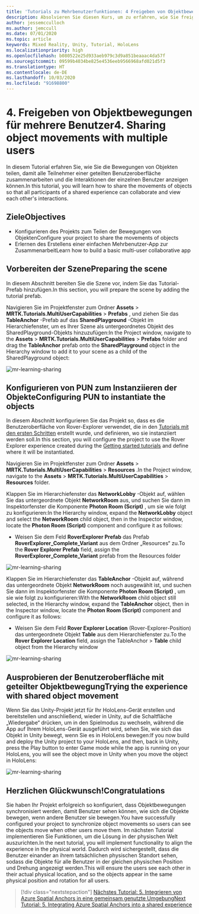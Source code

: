 ```yaml
---
title: 'Tutorials zu Mehrbenutzerfunktionen: 4 Freigeben von Objektbewegungen für mehrere Benutzer'
description: Absolvieren Sie diesen Kurs, um zu erfahren, wie Sie freigegebene Mehrbenutzerumgebungen innerhalb einer HoloLens 2-Anwendung implementieren.
author: jessemcculloch
ms.author: jemccull
ms.date: 07/01/2020
ms.topic: article
keywords: Mixed Reality, Unity, Tutorial, HoloLens
ms.localizationpriority: high
ms.openlocfilehash: b080522e25d933aeb979c3d9a851beaaac4da57f
ms.sourcegitcommit: 09599b4034be825e4536eeb9566968afd021d5f3
ms.translationtype: HT
ms.contentlocale: de-DE
ms.lasthandoff: 10/03/2020
ms.locfileid: "91698800"
---
```

# <a name="4-sharing-object-movements-with-multiple-users"></a><span data-ttu-id="53258-105">4. Freigeben von Objektbewegungen für mehrere Benutzer</span><span class="sxs-lookup"><span data-stu-id="53258-105">4. Sharing object movements with multiple users</span></span>

<span data-ttu-id="53258-106">In diesem Tutorial erfahren Sie, wie Sie die Bewegungen von Objekten teilen, damit alle Teilnehmer einer geteilten Benutzeroberfläche zusammenarbeiten und die Interaktionen der einzelnen Benutzer anzeigen können.</span><span class="sxs-lookup"><span data-stu-id="53258-106">In this tutorial, you will learn how to share the movements of objects so that all participants of a shared experience can collaborate and view each other's interactions.</span></span>

## <a name="objectives"></a><span data-ttu-id="53258-107">Ziele</span><span class="sxs-lookup"><span data-stu-id="53258-107">Objectives</span></span>

* <span data-ttu-id="53258-108">Konfigurieren des Projekts zum Teilen der Bewegungen von Objekten</span><span class="sxs-lookup"><span data-stu-id="53258-108">Configure your project to share the movements of objects</span></span>
* <span data-ttu-id="53258-109">Erlernen des Erstellens einer einfachen Mehrbenutzer-App zur Zusammenarbeit</span><span class="sxs-lookup"><span data-stu-id="53258-109">Learn how to build a basic multi-user collaborative app</span></span>

## <a name="preparing-the-scene"></a><span data-ttu-id="53258-110">Vorbereiten der Szene</span><span class="sxs-lookup"><span data-stu-id="53258-110">Preparing the scene</span></span>

<span data-ttu-id="53258-111">In diesem Abschnitt bereiten Sie die Szene vor, indem Sie das Tutorial-Prefab hinzufügen.</span><span class="sxs-lookup"><span data-stu-id="53258-111">In this section, you will prepare the scene by adding the tutorial prefab.</span></span>

<span data-ttu-id="53258-112">Navigieren Sie im Projektfenster zum Ordner **Assets** > **MRTK.Tutorials.MultiUserCapabilities** > **Prefabs** , und ziehen Sie das **TableAnchor** -Prefab auf das **SharedPlayground** -Objekt im Hierarchiefenster, um es Ihrer Szene als untergeordnetes Objekt des SharedPlayground-Objekts hinzuzufügen:</span><span class="sxs-lookup"><span data-stu-id="53258-112">In the Project window, navigate to the **Assets** > **MRTK.Tutorials.MultiUserCapabilities** > **Prefabs** folder and drag the **TableAnchor** prefab onto the **SharedPlayground** object in the Hierarchy window to add it to your scene as a child of the SharedPlayground object:</span></span>

![mr-learning-sharing](images/mr-learning-sharing/sharing-04-section1-step1-1.png)

## <a name="configuring-pun-to-instantiate-the-objects"></a><span data-ttu-id="53258-114">Konfigurieren von PUN zum Instanziieren der Objekte</span><span class="sxs-lookup"><span data-stu-id="53258-114">Configuring PUN to instantiate the objects</span></span>

<span data-ttu-id="53258-115">In diesem Abschnitt konfigurieren Sie das Projekt so, dass es die Benutzeroberfläche von Rover-Explorer verwendet, die in den [Tutorials mit den ersten Schritten](mr-learning-base-01.md) erstellt wurde, und definieren, wo sie instanziiert werden soll.</span><span class="sxs-lookup"><span data-stu-id="53258-115">In this section, you will configure the project to use the Rover Explorer experience created during the [Getting started tutorials](mr-learning-base-01.md) and define where it will be instantiated.</span></span>

<span data-ttu-id="53258-116">Navigieren Sie im Projektfenster zum Ordner **Assets** > **MRTK.Tutorials.MultiUserCapabilities** > **Resources** .</span><span class="sxs-lookup"><span data-stu-id="53258-116">In the Project window, navigate to the **Assets** > **MRTK.Tutorials.MultiUserCapabilities** > **Resources** folder.</span></span>

<span data-ttu-id="53258-117">Klappen Sie im Hierarchiefenster das **NetworkLobby** -Objekt auf, wählen Sie das untergeordnete Objekt **NetworkRoom** aus, und suchen Sie dann im Inspektorfenster die Komponente **Photon Room (Script)** , um sie wie folgt zu konfigurieren:</span><span class="sxs-lookup"><span data-stu-id="53258-117">In the Hierarchy window, expand the **NetworkLobby** object and select the **NetworkRoom** child object, then in the Inspector window, locate the **Photon Room (Script)** component and configure it as follows:</span></span>

* <span data-ttu-id="53258-118">Weisen Sie dem Feld **RoverExplorer Prefab** das Prefab **RoverExplorer_Complete_Variant** aus dem Ordner „Resources“ zu.</span><span class="sxs-lookup"><span data-stu-id="53258-118">To the **Rover Explorer Prefab** field, assign the **RoverExplorer_Complete_Variant** prefab from the Resources folder</span></span>

![mr-learning-sharing](images/mr-learning-sharing/sharing-04-section2-step1-1.png)

<span data-ttu-id="53258-120">Klappen Sie im Hierarchiefenster das **TableAnchor** -Objekt auf, während das untergeordnete Objekt **NetworkRoom** noch ausgewählt ist, und suchen Sie dann im Inspektorfenster die Komponente **Photon Room (Script)** , um sie wie folgt zu konfigurieren:</span><span class="sxs-lookup"><span data-stu-id="53258-120">With the **NetworkRoom** child object still selected, in the Hierarchy window, expand the **TableAnchor** object, then in the Inspector window, locate the **Photon Room (Script)** component and configure it as follows:</span></span>

* <span data-ttu-id="53258-121">Weisen Sie dem Feld **Rover Explorer Location** (Rover-Explorer-Position) das untergeordnete Objekt **Table** aus dem Hierarchiefenster zu.</span><span class="sxs-lookup"><span data-stu-id="53258-121">To the **Rover Explorer Location** field, assign the TableAnchor > **Table** child object from the Hierarchy window</span></span>

![mr-learning-sharing](images/mr-learning-sharing/sharing-04-section2-step1-2.png)

## <a name="trying-the-experience-with-shared-object-movement"></a><span data-ttu-id="53258-123">Ausprobieren der Benutzeroberfläche mit geteilter Objektbewegung</span><span class="sxs-lookup"><span data-stu-id="53258-123">Trying the experience with shared object movement</span></span>

<span data-ttu-id="53258-124">Wenn Sie das Unity-Projekt jetzt für Ihr HoloLens-Gerät erstellen und bereitstellen und anschließend, wieder in Unity, auf die Schaltfläche „Wiedergabe“ drücken, um in den Spielmodus zu wechseln, während die App auf Ihrem HoloLens-Gerät ausgeführt wird, sehen Sie, wie sich das Objekt in Unity bewegt, wenn Sie es in HoloLens bewegen:</span><span class="sxs-lookup"><span data-stu-id="53258-124">If you now build and deploy the Unity project to your HoloLens, and then, back in Unity, press the Play button to enter Game mode while the app is running on your HoloLens, you will see the object move in Unity when you move the object in HoloLens:</span></span>

![mr-learning-sharing](images/mr-learning-sharing/sharing-04-section3-step1-1.gif)

## <a name="congratulations"></a><span data-ttu-id="53258-126">Herzlichen Glückwunsch!</span><span class="sxs-lookup"><span data-stu-id="53258-126">Congratulations</span></span>

<span data-ttu-id="53258-127">Sie haben Ihr Projekt erfolgreich so konfiguriert, dass Objektbewegungen synchronisiert werden, damit Benutzer sehen können, wie sich die Objekte bewegen, wenn andere Benutzer sie bewegen.</span><span class="sxs-lookup"><span data-stu-id="53258-127">You have successfully configured your project to synchronize object movements so users can see the objects move when other users move them.</span></span> <span data-ttu-id="53258-128">Im nächsten Tutorial implementieren Sie Funktionen, um die Lösung in der physischen Welt auszurichten.</span><span class="sxs-lookup"><span data-stu-id="53258-128">In the next tutorial, you will implement functionality to align the experience in the physical world.</span></span> <span data-ttu-id="53258-129">Dadurch wird sichergestellt, dass die Benutzer einander an ihrem tatsächlichen physischen Standort sehen, sodass die Objekte für alle Benutzer in der gleichen physischen Position und Drehung angezeigt werden.</span><span class="sxs-lookup"><span data-stu-id="53258-129">This will ensure the users see each other in their actual physical location, and so the objects appear in the same physical position and rotation for all users.</span></span>

> [!div class="nextstepaction"]
> [<span data-ttu-id="53258-130">Nächstes Tutorial: 5. Integrieren von Azure Spatial Anchors in eine gemeinsam genutzte Umgebung</span><span class="sxs-lookup"><span data-stu-id="53258-130">Next Tutorial: 5. Integrating Azure Spatial Anchors into a shared experience</span></span>](mr-learning-sharing-05.md)
